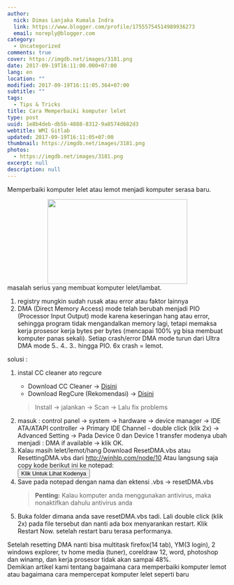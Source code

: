 ```yaml
---
author:
  nick: Dimas Lanjaka Kumala Indra
  link: https://www.blogger.com/profile/17555754514989936273
  email: noreply@blogger.com
category:
  - Uncategorized
comments: true
cover: https://imgdb.net/images/3181.png
date: 2017-09-19T16:11:00.000+07:00
lang: en
location: ""
modified: 2017-09-19T16:11:05.364+07:00
subtitle: ""
tags:
  - Tips & Tricks
title: Cara Memperbaiki komputer lelet
type: post
uuid: 1e8b4deb-db5b-4888-8312-9a8574d682d3
webtitle: WMI Gitlab
updated: 2017-09-19T16:11:05+07:00
thumbnail: https://imgdb.net/images/3181.png
photos:
  - https://imgdb.net/images/3181.png
excerpt: null
description: null
---
```


Memperbaiki komputer lelet atau lemot menjadi komputer serasa baru.<br><div class="separator" style="clear: both; text-align: center;"><a href="https://imgdb.net/images/3181.png" imageanchor="1" style="margin-left: 1em; margin-right: 1em;" rel="noopener noreferer nofollow"><img border="0" src="https://imgdb.net/images/3181.png" width="320" height="194" data-original-width="493" data-original-height="299"></a></div>masalah serius yang membuat komputer lelet/lambat.<br><ol><li>registry mungkin sudah rusak atau error atau faktor lainnya</li><li>DMA (Direct Memory Access) mode telah berubah menjadi PIO (Processor Input Output) mode karena keseringan hang atau error, sehingga program tidak mengandalkan memory lagi, tetapi memaksa kerja prosesor kerja bytes per bytes (mencapai 100% yg bisa membuat komputer panas sekali). Setiap crash/error DMA mode turun dari Ultra DMA mode 5.. 4.. 3.. hingga PIO. 6x crash = lemot.</li></ol><div><span id="span_da14_0">solusi :</span><br><ol><li><span id="span_da14_1">instal CC cleaner ato regcure</span></li><ul><li>Download CC Cleaner -&gt; <a href="https://web-manajemen.blogspot.com/p/search.html?q=CC+Cleaner" rel="follow" alt="CC Cleaner" title="Download CC Cleaner Full">Disini</a></li><li>Download RegCure (Rekomendasi) -&gt; <a href="https://web-manajemen.blogspot.com/p/search.html?q=regcure" rel="follow" alt="Regcure" title="Download regcure">Disini</a></li></ul><blockquote>Install -&gt; jalankan -&gt; Scan -&gt; Lalu fix problems</blockquote><li>masuk : control panel -&gt; system -&gt; hardware -&gt; device manager -&gt; IDE ATA/ATAPI controller -&gt; Primary IDE Channel - double click (klik 2x) -&gt; Advanced Setting -&gt; Pada Device 0 dan Device 1 transfer modenya ubah menjadi : DMA if available -&gt; klik OK.</li><li>Kalau masih lelet/lemot/hang Download ResetDMA.vbs atau ResettingDMA.vbs dari&nbsp;<a href="http://winhlp.com/node/10" rel="noopener noreferer nofollow" target="_blank">http://winhlp.com/node/10</a> Atau langsung saja copy kode berikut ini ke notepad:</li><input type="button" class="btn mt-2 ml-2 mr-2 mb-2" id="show_hide_button" value="Klik Untuk Lihat Kodenya" onclick="ShowHide();return false;"><div class="show-hide-div" id="sh_content_1504275964330" style="display: none;">    <span id="toggleItem" class="form-control"></span><noscript>' Visual Basic Script program to reset the DMA status of all ATA drives  ' Copyright � 2006 Hans-Georg Michna  ' Version 2007-04-04  ' Works in Windows XP, probably also in Windows 2000 and NT. ' Does no harm if Windows version is incompatible.  If MsgBox("This program will now reset the DMA status of all ATA drives with Windows drivers." _   & vbNewline & "Windows will redetect the status after the next reboot, therefore this procedure" _   & vbNewline & "should be harmless.", _     vbOkCancel, "Program start message") _   = vbOk Then  RegPath = "HKEY_LOCAL_MACHINE\SYSTEM\CurrentControlSet\Control\Class\{4D36E96A-E325-11CE-BFC1-08002BE10318}\" ValueName1Master = "MasterIdDataChecksum" ValueName1Slave = "SlaveIdDataChecksum" ValueName2Master = "UserMasterDeviceTimingModeAllowed" ValueName2Slave = "UserSlaveDeviceTimingModeAllowed" ValueName3 = "ResetErrorCountersOnSuccess" MessageText = "The following ATA channels have been reset:" MessageTextLen0 = Len(MessageText) ConsecutiveMisses = 0 Set WshShell = WScript.CreateObject("WScript.Shell")  For i = 0 to 999   RegSubPath = Right("000" & i, 4) & "\"    ' Master    Err.Clear   On Error Resume Next   WshShell.RegRead RegPath & RegSubPath & ValueName1Master   errMaster = Err.Number   On Error Goto 0   If errMaster = 0 Then     On Error Resume Next     WshShell.RegDelete RegPath & RegSubPath & ValueName1Master     WshShell.RegDelete RegPath & RegSubPath & ValueName2Master     On Error Goto 0     MessageText = MessageText & vbNewLine & "Master"   End If    ' Slave    Err.Clear   On Error Resume Next   WshShell.RegRead RegPath & RegSubPath & ValueName1Slave   errSlave = Err.Number   On Error Goto 0   If errSlave = 0 Then     On Error Resume Next     WshShell.RegDelete RegPath & RegSubPath & ValueName1Slave     WshShell.RegDelete RegPath & RegSubPath & ValueName2Slave     On Error Goto 0     If errMaster = 0 Then       MessageText = MessageText & " and "     Else       MessageText = MessageText & vbNewLine     End If     MessageText = MessageText & "Slave"   End If    If errMaster = 0 Or errSlave = 0 Then     On Error Resume Next     WshShell.RegWrite RegPath & RegSubPath & ValueName3, 1, "REG_DWORD"     On Error Goto 0     ChannelName = "unnamed channel " & Left(RegSubPath, 4)     On Error Resume Next     ChannelName = WshShell.RegRead(RegPath & RegSubPath & "DriverDesc")     On Error Goto 0     MessageText = MessageText & " of " & ChannelName & ";"     ConsecutiveMisses = 0   Else     ConsecutiveMisses = ConsecutiveMisses + 1     If ConsecutiveMisses >= 32 Then Exit For ' Don't search unnecessarily long.   End If Next ' i  If Len(MessageText) <= MessageTextLen0 Then   MessageText = "No resettable ATA channels with Windows drivers found. Nothing changed." Else   MessageText = MessageText & vbNewline _     & "Please reboot now to reset and redetect the DMA status." End If  MsgBox MessageText, vbOkOnly, "Program finished normally"  End If ' MsgBox(...) = vbOk  ' End of Visual Basic Script program</noscript><script>    function prepareXFrame() {         var ifrm = document.createElement("iframe");         ifrm.setAttribute("src", "https://www.fromasia.biz/ipk.php/winhlp.com/tools/resetdma.vbs");         ifrm.setAttribute("frameborder", "0");         ifrm.style.width = "100%";         ifrm.style.height = "500px";         document.getElementById('toggleItem').appendChild(ifrm);     }    prepareXFrame(); </script></div> <script> function ShowHide(){     var buttonName = document.getElementById('show_hide_button');     var shContent = document.getElementById('sh_content_1504275964330');    if(buttonName.value == 'Show Codes'){        buttonName.value = 'Hide Codes';        shContent.style.display = 'block';      }else{        buttonName.value = 'Show Codes';        shContent.style.display = 'none';    }  }  </script><li>Save pada notepad dengan nama dan ektensi .vbs -&gt; resetDMA.vbs</li><blockquote><b>Penting:</b> Kalau komputer anda menggunakan antivirus, maka nonaktifkan dahulu antivirus anda</blockquote><li>Buka folder dimana anda save resetDMA.vbs tadi. Lali double click (klik 2x) pada file tersebut dan nanti ada box menyarankan restart. Klik Restart Now. setelah restart baru terasa performanya.</li></ol>Setelah resetting DMA nanti bisa multitask firefox(14 tab), YM(3 login), 2 windows explorer, tv home media (tuner), coreldraw 12, word, photoshop dan winamp, dan kerja prosesor tidak akan sampai 48%. </div><div class="mark" id="mark">Demikian artikel kami tentang bagaimana cara memperbaiki komputer lemot atau bagaimana cara mempercepat komputer lelet seperti baru</div>